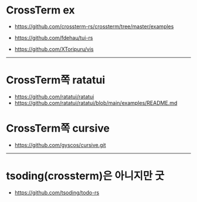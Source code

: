 # CrossTerm ex
- https://github.com/crossterm-rs/crossterm/tree/master/examples
- https://github.com/fdehau/tui-rs

- https://github.com/XToripuru/vis

<hr />

# CrossTerm쪽 ratatui

- https://github.com/ratatui/ratatui
- https://github.com/ratatui/ratatui/blob/main/examples/README.md

# CrossTerm쪽 cursive

- https://github.com/gyscos/cursive.git

<hr />

# tsoding(crossterm)은 아니지만 굿
- https://github.com/tsoding/todo-rs

